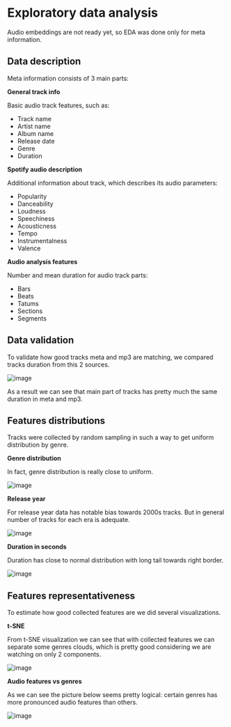 # Exploratory data analysis

Audio embeddings are not ready yet, so EDA was done only for meta information.

## Data description

Meta information consists of 3 main parts:

**General track info**

Basic audio track features, such as:

- Track name
- Artist name
- Album name
- Release date
- Genre
- Duration

**Spotify audio description**

Additional information about track, which describes its audio parameters:

- Popularity
- Danceability
- Loudness
- Speechiness
- Acousticness
- Tempo
- Instrumentalness
- Valence

**Audio analysis features**

Number and mean duration for audio track parts:

- Bars
- Beats
- Tatums
- Sections
- Segments

## Data validation

To validate how good tracks meta and mp3 are matching, we compared tracks duration from this 2 sources.

![image](https://github.com/slavkostrov/playlist_selection/assets/56652212/b1c9a5ab-f899-4229-9b90-3ebcebd8f67f)

As a result we can see that main part of tracks has pretty much the same duration in meta and mp3.

## Features distributions

Tracks were collected by random sampling in such a way to get uniform distribution by genre.

**Genre distribution**

In fact, genre distribution is really close to uniform.

![image](https://github.com/slavkostrov/playlist_selection/assets/56652212/d5b955fa-0ada-4ec8-b383-903034821486)

**Release year**

For release year data has notable bias towards 2000s tracks. But in general number of tracks for each era is adequate.

![image](https://github.com/slavkostrov/playlist_selection/assets/56652212/6fd9f073-c3fe-4edb-a3c6-fc19847e623f)

**Duration in seconds**

Duration has close to normal distribution with long tail towards right border.

![image](https://github.com/slavkostrov/playlist_selection/assets/56652212/dd7ebc46-1e36-4b11-b7f4-8487a7467dcf)


## Features representativeness

To estimate how good collected features are we did several visualizations.

**t-SNE**

From t-SNE visualization we can see that with collected features we can separate some genres clouds, which is pretty
good considering we are watching on only 2 components.

![image](https://github.com/slavkostrov/playlist_selection/assets/56652212/5b45b2e3-4674-4cc1-a67c-da5cda50bcd5)


**Audio features vs genres**

As we can see the picture below seems pretty logical: certain genres has more pronounced audio features than others.

![image](https://github.com/slavkostrov/playlist_selection/assets/56652212/a987fbe5-70b6-4f50-9267-a9070b22e5e9)
